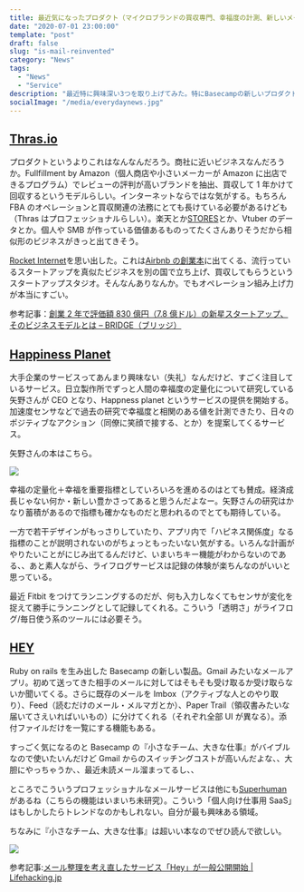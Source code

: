 ```yaml
---
title: 最近気になったプロダクト（マイクロブランドの買収専門、幸福度の計測、新しいメール体験）
date: "2020-07-01 23:00:00"
template: "post"
draft: false
slug: "is-mail-reinvented"
category: "News"
tags:
  - "News"
  - "Service"
description: "最近特に興味深い3つを取り上げてみた。特にBasecampの新しいプロダクト！めちゃくちゃ気になる"
socialImage: "/media/everydaynews.jpg"
---
```


## [Thras.io](https://www.thras.io/)

プロダクトというよりこれはなんなんだろう。商社に近いビジネスなんだろうか。Fullfillment by Amazon（個人商店や小さいメーカーが Amazon に出店できるプログラム）でレビューの評判が高いブランドを抽出、買収して 1 年かけて回収するというモデルらしい。インターネットならではな気がする。もちろん FBA のオペレーションと買収関連の法務にとても長けている必要があるけども（Thras はプロフェッショナルらしい）。楽天とか[STORES](https://stores.jp/brand)とか、Vtuber のデータとか。個人や SMB が作っている価値あるものってたくさんありそうだから相似形のビジネスがきっと出てきそう。

[Rocket Internet](https://www.rocket-internet.com/)を思い出した。これは[Airbnb の創業本](https://amzn.to/2Aj0ayD)に出てくる、流行っているスタートアップを真似たビジネスを別の国で立ち上げ、買収してもらうというスタートアップスタジオ。そんなんありなんか。でもオペレーション組み上げ力が本当にすごい。

参考記事：[創業 2 年で評価額 830 億円（7.8 億ドル）の新星スタートアップ、そのビジネスモデルとは – BRIDGE（ブリッジ）](https://thebridge.jp/2020/06/amazon-third-party-brand-acquirer-thrasio)

## [Happiness Planet](https://happiness-planet.org/)

大手企業のサービスってあんまり興味ない（失礼）なんだけど、すごく注目しているサービス。日立製作所でずっと人間の幸福度の定量化について研究している矢野さんが CEO となり、Happness planet というサービスの提供を開始する。加速度センサなどで過去の研究で幸福度と相関のある値を計測できたり、日々のポジティブなアクション（同僚に笑顔で接する、とか）を提案してくるサービス。

矢野さんの本はこちら。

<a href="https://www.amazon.co.jp/%E6%96%87%E5%BA%AB-%E3%83%87%E3%83%BC%E3%82%BF%E3%81%AE%E8%A6%8B%E3%81%88%E3%81%96%E3%82%8B%E6%89%8B-%E3%82%A6%E3%82%A8%E3%82%A2%E3%83%A9%E3%83%96%E3%83%AB%E3%82%BB%E3%83%B3%E3%82%B5%E3%81%8C%E6%98%8E%E3%81%8B%E3%81%99%E4%BA%BA%E9%96%93%E3%83%BB%E7%B5%84%E7%B9%94%E3%83%BB%E7%A4%BE%E4%BC%9A%E3%81%AE%E6%B3%95%E5%89%87-%E7%9F%A2%E9%87%8E-%E5%92%8C%E7%94%B7-ebook/dp/B07F46Q9P2/ref=as_li_ss_il?__mk_ja_JP=%E3%82%AB%E3%82%BF%E3%82%AB%E3%83%8A&crid=3LSPXSOSY8KN6&dchild=1&keywords=%E3%83%87%E3%83%BC%E3%82%BF%E3%81%AE%E8%A6%8B%E3%81%88%E3%81%96%E3%82%8B%E6%89%8B&qid=1593610447&sprefix=%E3%83%87%E3%83%BC%E3%82%BF%E3%81%AE%E8%A6%8B%E3%81%88%E3%81%96%E3%82%8B%E6%89%8B,aps,284&sr=8-1&linkCode=li2&tag=ryopenguin-22&linkId=4fdaf656cca853299f6a5da47a4b31cc&language=ja_JP" target="_blank"><img border="0" src="//ws-fe.amazon-adsystem.com/widgets/q?_encoding=UTF8&ASIN=B07F46Q9P2&Format=_SL160_&ID=AsinImage&MarketPlace=JP&ServiceVersion=20070822&WS=1&tag=ryopenguin-22&language=ja_JP" ></a><img src="https://ir-jp.amazon-adsystem.com/e/ir?t=ryopenguin-22&language=ja_JP&l=li2&o=9&a=B07F46Q9P2" width="1" height="1" border="0" alt="" style="border:none !important; margin:0px !important;" />

幸福の定量化＋幸福を重要指標としていろいろを進めるのはとても賛成。経済成長じゃない何か・新しい豊かさってあると思うんだよなー。矢野さんの研究はかなり蓄積があるので指標も確かなものだと思われるのでとても期待している。

一方で若干デザインがもっさりしていたり、アプリ内で「ハピネス関係度」なる指標のことが説明されないのがちょっともったいない気がする。いろんな計画がやりたいことがにじみ出てるんだけど、いまいちキー機能がわからないのである、、あと素人ながら、ライフログサービスは記録の体験が楽ちんなのがいいと思っている。

最近 Fitbit をつけてランニングするのだが、何も入力しなくてもセンサが変化を捉えて勝手にランニングとして記録してくれる。こういう「透明さ」がライフログ/毎日使う系のツールには必要そう。

## [HEY](https://hey.com/)

Ruby on rails を生み出した Basecamp の新しい製品。Gmail みたいなメールアプリ。初めて送ってきた相手のメールに対してはそもそも受け取るか受け取らないか聞いてくる。さらに既存のメールを Imbox（アクティブな人とのやり取り）、Feed（読むだけのメール・メルマガとか）、Paper Trail（領収書みたいな届いてさえいればいいもの）に分けてくれる（それぞれ全部 UI が異なる）。添付ファイルだけを一覧にする機能もある。

すっごく気になるのと Basecamp の『小さなチーム、大きな仕事』がバイブルなので使いたいんだけど Gmail からのスイッチングコストが高いんだよな、、大胆にやっちゃうか、、最近未読メール溜まってるし、、

ところでこういうプロフェッショナルなメールサービスは他にも[Superhuman](https://superhuman.com/)があるね（こちらの機能はいまいち未研究）。こういう「個人向け仕事用 SaaS」はもしかしたらトレンドなのかもしれない。自分が最も興味ある領域。

ちなみに『小さなチーム、大きな仕事』は超いい本なのでぜひ読んで欲しい。

<a href="https://www.amazon.co.jp/%E5%B0%8F%E3%81%95%E3%81%AA%E3%83%81%E3%83%BC%E3%83%A0%E3%80%81%E5%A4%A7%E3%81%8D%E3%81%AA%E4%BB%95%E4%BA%8B-%E5%83%8D%E3%81%8D%E6%96%B9%E3%81%AE%E6%96%B0%E3%81%97%E3%81%84%E3%82%B9%E3%82%BF%E3%83%B3%E3%83%80%E3%83%BC%E3%83%89-%E3%83%8F%E3%83%A4%E3%82%AB%E3%83%AF%E6%96%87%E5%BA%ABNF-%E3%82%B8%E3%82%A7%E3%82%A4%E3%82%BD%E3%83%B3-%E3%83%95%E3%83%AA%E3%83%BC%E3%83%89-ebook/dp/B01NCJVL06/ref=as_li_ss_il?_encoding=UTF8&pd_rd_i=B01NCJVL06&pd_rd_r=9186c589-d279-409b-b8a4-0fda1ffddbfa&pd_rd_w=8rxRB&pd_rd_wg=A8a6S&pf_rd_p=7642417c-6494-4d06-a2b0-fcb0e0b3c563&pf_rd_r=49Z5FEX03KHMCT98ETZC&psc=1&refRID=49Z5FEX03KHMCT98ETZC&linkCode=li2&tag=ryopenguin-22&linkId=93eb76cb00c1ca3095d97400d7ad8ace&language=ja_JP" target="_blank"><img border="0" src="//ws-fe.amazon-adsystem.com/widgets/q?_encoding=UTF8&ASIN=B01NCJVL06&Format=_SL160_&ID=AsinImage&MarketPlace=JP&ServiceVersion=20070822&WS=1&tag=ryopenguin-22&language=ja_JP" ></a><img src="https://ir-jp.amazon-adsystem.com/e/ir?t=ryopenguin-22&language=ja_JP&l=li2&o=9&a=B01NCJVL06" width="1" height="1" border="0" alt="" style="border:none !important; margin:0px !important;" />

参考記事:[メール整理を考え直したサービス「Hey」が一般公開開始 | Lifehacking.jp](https://lifehacking.jp/2020/06/hey/)
